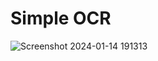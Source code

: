 # Simple OCR
![Screenshot 2024-01-14 191313](https://github.com/galanghanaf/simple-ocr/assets/96189603/116f8487-3ac4-4889-baba-b928ac68744f)
